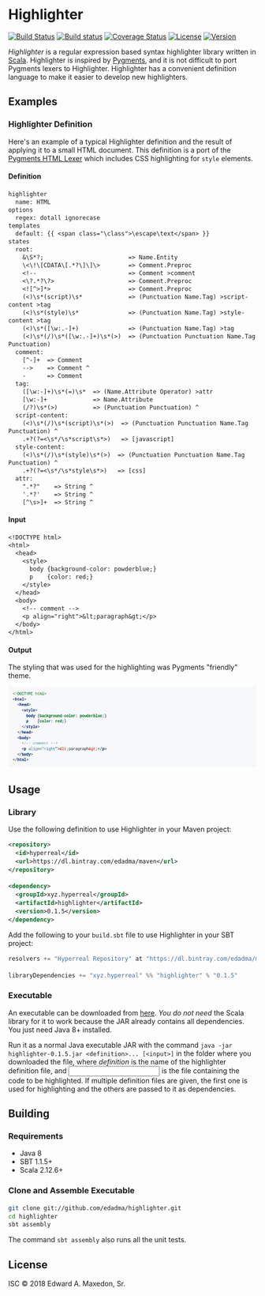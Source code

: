 Highlighter
===========

[![Build Status](https://www.travis-ci.org/edadma/highlighter.svg?branch=master)](https://www.travis-ci.org/edadma/highlighter)
[![Build status](https://ci.appveyor.com/api/projects/status/iophnk3cycjtf8px?svg=true)](https://ci.appveyor.com/project/edadma/highlighter)
[![Coverage Status](https://coveralls.io/repos/github/edadma/highlighter/badge.svg?branch=master)](https://coveralls.io/github/edadma/highlighter?branch=master)
[![License](https://img.shields.io/badge/license-ISC-blue.svg)](https://github.com/edadma/highlighter/blob/master/LICENSE)
[![Version](https://img.shields.io/badge/latest_release-v0.1.5-orange.svg)](https://github.com/edadma/highlighter/releases/tag/v0.1.5)

*Highlighter* is a regular expression based syntax highlighter library written in [Scala](http://scala-lang.org). Highlighter is inspired by [Pygments](http://pygments.org/), and it is not difficult to port Pygments lexers to Highlighter.  Highlighter has a convenient definition language to make it easier to develop new highlighters.

Examples
--------

### Highlighter Definition

Here's an example of a typical Highlighter definition and the result of applying it to a small HTML document.  This definition is a port of the [Pygments HTML Lexer](https://bitbucket.org/birkenfeld/pygments-main/src/default/pygments/lexers/html.py) which includes CSS highlighting for `style` elements.

#### Definition

```
highlighter
  name: HTML
options
  regex: dotall ignorecase
templates
  default: {{ <span class="\class">\escape\text</span> }}
states
  root:
    &\S*?;                        => Name.Entity
    \<\!\[CDATA\[.*?\]\]\>        => Comment.Preproc
    <!--                          => Comment >comment
    <\?.*?\?>                     => Comment.Preproc
    <![^>]*>                      => Comment.Preproc
    (<)\s*(script)\s*             => (Punctuation Name.Tag) >script-content >tag
    (<)\s*(style)\s*              => (Punctuation Name.Tag) >style-content >tag
    (<)\s*([\w:.-]+)              => (Punctuation Name.Tag) >tag
    (<)\s*(/)\s*([\w:.-]+)\s*(>)  => (Punctuation Punctuation Name.Tag Punctuation)
  comment:
    [^-]+  => Comment
    -->    => Comment ^
    -      => Comment
  tag:
    ([\w:-]+)\s*(=)\s*  => (Name.Attribute Operator) >attr
    [\w:-]+             => Name.Attribute
    (/?)\s*(>)          => (Punctuation Punctuation) ^
  script-content:
    (<)\s*(/)\s*(script)\s*(>)  => (Punctuation Punctuation Name.Tag Punctuation) ^
    .+?(?=<\s*/\s*script\s*>)   => [javascript]
  style-content:
    (<)\s*(/)\s*(style)\s*(>)  => (Punctuation Punctuation Name.Tag Punctuation) ^
    .+?(?=<\s*/\s*style\s*>)   => [css]
  attr:
    ".*?"    => String ^
    '.*?'    => String ^
    [^\s>]+  => String ^
```

#### Input

```
<!DOCTYPE html>
<html>
  <head>
    <style>
      body {background-color: powderblue;}
      p    {color: red;}
    </style>
  </head>
  <body>
    <!-- comment -->
    <p align="right">&lt;paragraph&gt;</p>
  </body>
</html>
```

#### Output

The styling that was used for the highlighting was Pygments "friendly" theme.

![example](example.png)


Usage
-----

### Library

Use the following definition to use Highlighter in your Maven project:

```xml
<repository>
  <id>hyperreal</id>
  <url>https://dl.bintray.com/edadma/maven</url>
</repository>

<dependency>
  <groupId>xyz.hyperreal</groupId>
  <artifactId>highlighter</artifactId>
  <version>0.1.5</version>
</dependency>
```

Add the following to your `build.sbt` file to use Highlighter in your SBT project:

```sbt
resolvers += "Hyperreal Repository" at "https://dl.bintray.com/edadma/maven"

libraryDependencies += "xyz.hyperreal" %% "highlighter" % "0.1.5"
```

### Executable

An executable can be downloaded from [here](https://dl.bintray.com/edadma/generic/highlighter-0.1.5.jar). *You do not need* the Scala library for it to work because the JAR already contains all dependencies. You just need Java 8+ installed.

Run it as a normal Java executable JAR with the command `java -jar highlighter-0.1.5.jar <definition>... [<input>]` in the folder where you downloaded the file, where *definition* is the name of the highlighter definition file, and <input> is the file containing the code to be highlighted.  If multiple definition files are given, the first one is used for highlighting and the others are passed to it as dependencies.

Building
--------

### Requirements

- Java 8
- SBT 1.1.5+
- Scala 2.12.6+

### Clone and Assemble Executable

```bash
git clone git://github.com/edadma/highlighter.git
cd highlighter
sbt assembly
```

The command `sbt assembly` also runs all the unit tests.


License
-------

ISC © 2018 Edward A. Maxedon, Sr.